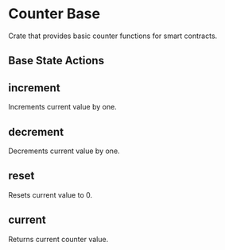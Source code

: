 # Counter Base

Crate that provides basic counter functions for smart contracts.

## Base State Actions

## increment

Increments current value by one.

## decrement

Decrements current value by one.

## reset

Resets current value to 0.

## current

Returns current counter value.
